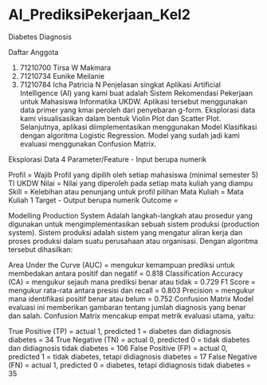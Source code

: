 # AI_PrediksiPekerjaan_Kel2
Diabetes Diagnosis

Daftar Anggota

1. 71210700 Tirsa W Makmara
2. 71210734 Eunike Meilanie
3. 71210784 Icha Patricia N
Penjelasan singkat
Aplikasi Artificial Intelligence (AI) yang kami buat adalah Sistem Rekomendasi Pekerjaan untuk Mahasiswa Informatika UKDW. Aplikasi tersebut menggunakan data primer yang kmai peroleh dari penyebaran g-form. Eksplorasi data kami visualisasikan dalam bentuk Violin Plot dan Scatter Plot. Selanjutnya, aplikasi diimplementasikan menggunakan Model Klasifikasi dengan algoritma Logistic Regression. Model yang sudah jadi kami evaluasi menggunakan Confusion Matrix.

Eksplorasi Data
4 Parameter/Feature - Input berupa numerik


Profil = Wajib Profil yang dipilih oleh setiap mahasiswa (minimal semester 5) TI UKDW
Nilai = Nilai yang diperoleh pada setiap mata kuliah yang diampu
Skill = Kelebihan atau penunjang untuk profil pilihan
Mata Kuliah = Mata Kuliah
1 Target - Output berupa numerik
Outcome  = 

Modelling
Production System
Adalah langkah-langkah atau prosedur yang digunakan untuk mengimplementasikan sebuah sistem produksi (production system). Sistem produksi adalah sistem yang mengatur aliran kerja dan proses produksi dalam suatu perusahaan atau organisasi.
Dengan algoritma tersebut dihasilkan:

Area Under the Curve (AUC) = mengukur kemampuan prediksi untuk membedakan antara positif dan negatif = 0.818
Classification Accuracy (CA) = mengukur sejauh mana prediksi benar atau tidak = 0.729
F1 Score = mengukur rata-rata antara presisi dan recall = 0.803
Precision = mengukur mana identifikasi positif benar atau belum = 0.752
Confusion Matrix
Model evaluasi ini memberikan gambaran tentang jumlah diagnosis yang benar dan salah. Confusion Matrix mencakup empat metrik evaluasi utama, yaitu:

True Positive (TP) = actual 1, predicted 1 = diabetes dan didiagnosis diabetes = 34
True Negative (TN) = actual 0, predicted 0 = tidak diabetes dan didiagnosis tidak diabetes = 106
False Positive (FP) = actual 0, predicted 1 = tidak diabetes, tetapi didiagnosis diabetes = 17
False Negative (FN) = actual 1, predicted 0 = diabetes, tetapi didiagnosis tidak diabetes = 35
